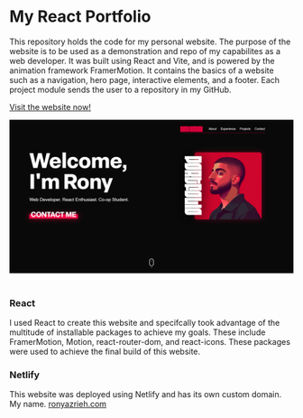 <h1>My React Portfolio</h1>
This repository holds the code for my personal website. The purpose of the website is to be used as a demonstration and repo of my capabilites as a web developer. It was built using React and Vite, and is powered by the animation framework FramerMotion. It contains the basics of a website such as a navigation, hero page, interactive elements, and a footer. Each project module sends the user to a repository in my GitHub.
<br />

<a href="ronyazrieh.com">Visit the website now!</a>

<img src="assets/projects/Portfolio.png">

<br />
<br />

<h3>React</h3>

I used React to create this website and specifcally took advantage of the multitude of installable packages to achieve my goals. These include FramerMotion, Motion, react-router-dom, and react-icons. These packages were used to achieve the final build of this website.

<h3>Netlify</h3>

This website was deployed using Netlify and has its own custom domain. My name. <a href="ronyazrieh.com"> ronyazrieh.com </a>
